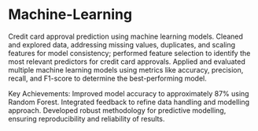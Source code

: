 # Machine-Learning
Credit card approval prediction using machine learning models.
Cleaned and explored data, addressing missing values, duplicates, and scaling features for model consistency; performed feature selection to identify the most relevant predictors for credit card approvals.
Applied and evaluated multiple machine learning models using metrics like accuracy, precision, recall, and F1-score to determine the best-performing model.

Key Achievements:
	Improved model accuracy to approximately 87% using Random Forest.
	Integrated feedback to refine data handling and modelling approach.
	Developed robust methodology for predictive modelling, ensuring reproducibility and reliability of results.

